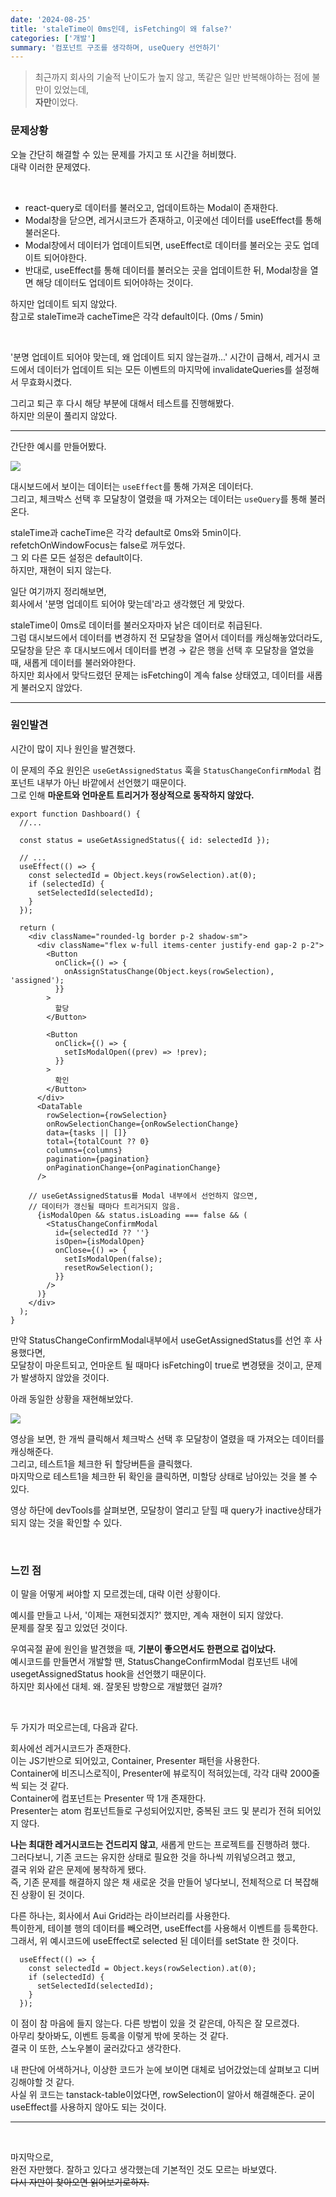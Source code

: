 ```yaml
---
date: '2024-08-25'
title: 'staleTime이 0ms인데, isFetching이 왜 false?'
categories: ['개발']
summary: '컴포넌트 구조를 생각하며, useQuery 선언하기'
---
```


> 최근까지 회사의 기술적 난이도가 높지 않고, 똑같은 일만 반복해야하는 점에 불만이 있었는데,  
> **자만**이었다.

### 문제상황

오늘 간단히 해결할 수 있는 문제를 가지고 또 시간을 허비했다.  
대략 이러한 문제였다.

<br/>

- react-query로 데이터를 불러오고, 업데이트하는 Modal이 존재한다.
- Modal창을 닫으면, 레거시코드가 존재하고, 이곳에선 데이터를 useEffect를 통해 불러온다.
- Modal창에서 데이터가 업데이트되면, useEffect로 데이터를 불러오는 곳도 업데이트 되어야한다.
- 반대로, useEffect를 통해 데이터를 불러오는 곳을 업데이트한 뒤, Modal창을 열면 해당 데이터도 업데이트 되어야하는 것이다.

하지만 업데이트 되지 않았다.  
참고로 staleTime과 cacheTime은 각각 default이다. (0ms / 5min)

<br/>

'분명 업데이트 되어야 맞는데, 왜 업데이트 되지 않는걸까...'
시간이 급해서, 레거시 코드에서 데이터가 업데이트 되는 모든 이벤트의 마지막에 invalidateQueries를 설정해서 무효화시켰다.

그리고 퇴근 후 다시 해당 부분에 대해서 테스트를 진행해봤다.  
하지만 의문이 풀리지 않았다.

---

간단한 예시를 만들어봤다.

![](./problem.gif)

대시보드에서 보이는 데이터는 `useEffect`를 통해 가져온 데이터다.  
그리고, 체크박스 선택 후 모달창이 열렸을 때 가져오는 데이터는 `useQuery`를 통해 불러온다.

staleTime과 cacheTime은 각각 default로 0ms와 5min이다.  
refetchOnWindowFocus는 false로 꺼두었다.  
그 외 다른 모든 설정은 default이다.  
하지만, 재현이 되지 않는다.

일단 여기까지 정리해보면,  
회사에서 '분명 업데이트 되어야 맞는데'라고 생각했던 게 맞았다.

staleTime이 0ms로 데이터를 불러오자마자 낡은 데이터로 취급된다.  
그럼 대시보드에서 데이터를 변경하지 전 모달창을 열어서 데이터를 캐싱해놓았더라도,  
모달창을 닫은 후 대시보드에서 데이터를 변경 → 같은 행을 선택 후 모달창을 열었을 때, 새롭게 데이터를 불러와야한다.  
하지만 회사에서 맞닥드렸던 문제는 isFetching이 계속 false 상태였고, 데이터를 새롭게 불러오지 않았다.

---

### 원인발견

시간이 많이 지나 원인을 발견했다.

이 문제의 주요 원인은 `useGetAssignedStatus` 훅을 `StatusChangeConfirmModal` 컴포넌트 내부가 아닌 바깥에서 선언했기 때문이다.  
그로 인해 **마운트와 언마운트 트리거가 정상적으로 동작하지 않았다.**

```TSX
export function Dashboard() {
  //...

  const status = useGetAssignedStatus({ id: selectedId });

  // ...
  useEffect(() => {
    const selectedId = Object.keys(rowSelection).at(0);
    if (selectedId) {
      setSelectedId(selectedId);
    }
  });

  return (
    <div className="rounded-lg border p-2 shadow-sm">
      <div className="flex w-full items-center justify-end gap-2 p-2">
        <Button
          onClick={() => {
            onAssignStatusChange(Object.keys(rowSelection), 'assigned');
          }}
        >
          할당
        </Button>

        <Button
          onClick={() => {
            setIsModalOpen((prev) => !prev);
          }}
        >
          확인
        </Button>
      </div>
      <DataTable
        rowSelection={rowSelection}
        onRowSelectionChange={onRowSelectionChange}
        data={tasks || []}
        total={totalCount ?? 0}
        columns={columns}
        pagination={pagination}
        onPaginationChange={onPaginationChange}
      />

    // useGetAssignedStatus를 Modal 내부에서 선언하지 않으면,
    // 데이터가 갱신될 때마다 트리거되지 않음.
      {isModalOpen && status.isLoading === false && (
        <StatusChangeConfirmModal
          id={selectedId ?? ''}
          isOpen={isModalOpen}
          onClose={() => {
            setIsModalOpen(false);
            resetRowSelection();
          }}
        />
      )}
    </div>
  );
}
```

만약 StatusChangeConfirmModal내부에서 useGetAssignedStatus를 선언 후 사용했다면,  
모달창이 마운트되고, 언마운트 될 때마다 isFetching이 true로 변경됐을 것이고, 문제가 발생하지 않았을 것이다.

아래 동일한 상황을 재현해보았다.

![](./solve.gif)

영상을 보면, 한 개씩 클릭해서 체크박스 선택 후 모달창이 열렸을 때 가져오는 데이터를 캐싱해준다.  
그리고, 테스트1을 체크한 뒤 할당버튼을 클릭했다.  
마지막으로 테스트1을 체크한 뒤 확인을 클릭하면, 미할당 상태로 남아있는 것을 볼 수 있다.

영상 하단에 devTools를 살펴보면, 모달창이 열리고 닫힐 때 query가 inactive상태가 되지 않는 것을 확인할 수 있다.

<br/>

### 느낀 점

이 말을 어떻게 써야할 지 모르겠는데, 대략 이런 상황이다.

예시를 만들고 나서, '이제는 재현되겠지?' 했지만, 계속 재현이 되지 않았다.  
문제를 잘못 짚고 있었던 것이다.

우여곡절 끝에 원인을 발견했을 때, **기분이 좋으면서도 한편으로 겁이났다.**  
예시코드를 만들면서 개발할 땐, StatusChangeConfirmModal 컴포넌트 내에 usegetAssignedStatus hook을 선언했기 때문이다.  
하지만 회사에선 대체. 왜. 잘못된 방향으로 개발했던 걸까?

<br/>

두 가지가 떠오르는데, 다음과 같다.

회사에선 레거시코드가 존재한다.  
이는 JS기반으로 되어있고, Container, Presenter 패턴을 사용한다.  
Container에 비즈니스로직이, Presenter에 뷰로직이 적혀있는데, 각각 대략 2000줄씩 되는 것 같다.  
Container에 컴포넌트는 Presenter 딱 1개 존재한다.  
Presenter는 atom 컴포넌트들로 구성되어있지만, 중복된 코드 및 분리가 전혀 되어있지 않다.

**나는 최대한 레거시코드는 건드리지 않고**, 새롭게 만드는 프로젝트를 진행하려 했다.  
그러다보니, 기존 코드는 유지한 상태로 필요한 것을 하나씩 끼워넣으려고 했고,  
결국 위와 같은 문제에 봉착하게 됐다.  
즉, 기존 문제를 해결하지 않은 채 새로운 것을 만들어 넣다보니, 전체적으로 더 복잡해진 상황이 된 것이다.

다른 하나는, 회사에서 Aui Grid라는 라이브러리를 사용한다.  
특이한게, 테이블 행의 데이터를 빼오려면, useEffect를 사용해서 이벤트를 등록한다.  
그래서, 위 예시코드에 useEffect로 selected 된 데이터를 setState 한 것이다.

```TSX
  useEffect(() => {
    const selectedId = Object.keys(rowSelection).at(0);
    if (selectedId) {
      setSelectedId(selectedId);
    }
  });
```

이 점이 참 마음에 들지 않는다. 다른 방법이 있을 것 같은데, 아직은 잘 모르겠다.  
아무리 찾아봐도, 이벤트 등록을 이렇게 밖에 못하는 것 같다.  
결국 이 또한, 스노우볼이 굴러갔다고 생각한다.

내 판단에 어색하거나, 이상한 코드가 눈에 보이면 대체로 넘어갔었는데 살펴보고 디버깅해야할 것 같다.  
사실 위 코드는 tanstack-table이었다면, rowSelection이 알아서 해결해준다.
굳이 useEffect를 사용하지 않아도 되는 것이다.

---

<br/>

마지막으로,  
완전 자만했다. 잘하고 있다고 생각했는데 기본적인 것도 모르는 바보였다.  
~~다시 자만이 찾아오면 읽어보기로하자.~~

